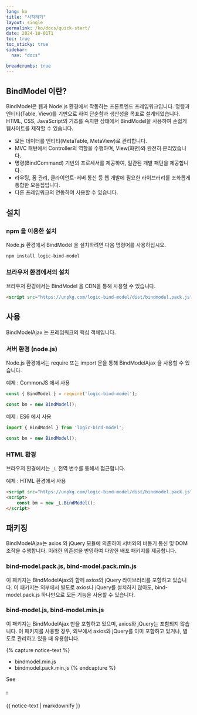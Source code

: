 ```yaml
---
lang: ko
title: "시작하기"
layout: single
permalink: /ko/docs/quick-start/
date: 2024-10-01T1
toc: true
toc_sticky: true
sidebar:
  nav: "docs"

breadcrumbs: true
---
```

## BindModel 이란?

BindModel은 웹과 Node.js 환경에서 작동하는 프론트엔드 프레임워크입니다. 명령과 엔티티(Table, View)를 기반으로 하여 단순함과 생산성을 목표로 설계되었습니다. HTML, CSS, JavaScript의 기초를 숙지한 상태에서 BindModel을 사용하여 손쉽게 웹사이트를 제작할 수 있습니다.

- 모든 데이터를 엔티티(MetaTable, MetaView)로 관리합니다.
- MVC 패턴에서 Controller의 역할을 수행하며, View(화면)와 완전히 분리있습니다.
- 명령(BindCommand) 기반의 프로세서를 제공하여, 일관된 개발 패턴을 제공합니다.
- 라우팅, 폼 관리, 클라이언트-서버 통신 등 웹 개발에 필요한 라이브러리를 조화롭게 통합한 모음집입니다.
- 다른 프레임워크의 연동하여 사용할 수 있습니다.


<!-- **Note:** You won't ever assign this layout directly to a post or page. Instead all other layouts will build off of it by setting `layout: default` in their YAML Front Matter.
{: .notice} -->


<!-- ![image-left](/assets/images/image-alignment-150x150.jpg){: .align-left} The rest of this paragraph is filler for the sake of seeing the text wrap around the 150×150 image, which is **left aligned**. There should be plenty of room above, below, and to the right of the image. Just look at him there --- Hey guy! Way to rock that left side. I don't care what the right aligned image says, you look great. Don't let anyone else tell you differently. -->


## 설치

### npm 을 이용한 설치

Node.js 환경에서 BindModel 을 설치하려면 다음 명령어를 사용하십시오.

```sh
npm install logic-bind-model
```

### 브라우저 환경에서의 설치

브라우저 환경에서는 BindModel 을 CDN을 통해 사용할 수 있습니다.

```html
<script src="https://unpkg.com/logic-bind-model/dist/bindmodel.pack.js"></script>
```



## 사용

BindModelAjax 는 프레임워크의 핵심 객체입니다.

### 서버 환경 (node.js)

Node.js 환경에서는 require 또는 import 문을 통해 BindModelAjax 을 사용할 수 있습니다.

예제 : CommonJS 에서 사용
```js
const { BindModel } = require('logic-bind-model');

const bm = new BindModel();
```


예제 : ES6 에서 사용
```js
import { BindModel } from 'logic-bind-model';  

const bm = new BindModel();
```

### HTML 환경

브라우저 환경에서는 `_L` 전역 변수를 통해서 접근합니다.

예제 : HTML 환경에서 사용
```html    
<script src="https://unpkg.com/logic-bind-model/dist/bindmodel.pack.js"></script>
<script>
	const bm = new _L.BindModel();
</script>
```


## 패키징

BindModelAjax는 axios 와 jQuery 모듈에 의존하여 서버와의 비동기 통신 및 DOM 조작을 수행합니다. 이러한 의존성을 반영하여 다양한 배포 패키지를 제공합니다.

### bind-model.pack.js,  bind-model.pack.min.js

이 패키지는 BindModelAjax와 함께 axios와 jQuery 라이브러리를 포함하고 있습니다. 이 패키지는 외부에서 별도로 axios나 jQuery를 설치하지 않아도, bind-model.pack.js 하나만으로 모든 기능을 사용할 수 있습니다. 

### bind-model.js,  bind-model.min.js

이 패키지는 BindModelAjax 만을 포함하고 있으며, axios와 jQuery는 포함되지 않습니다. 이 패키지를 사용할 경우, 외부에서 axios와 jQuery를 이미 포함하고 있거나, 별도로 관리하고 있을 때 유용합니다.

{% capture notice-text %}
* bindmodel.min.js
* bindmodel.pack.min.js
{% endcapture %}

<div class="notice--info">
  See <h4>:</h4>
  {{ notice-text | markdownify }}
</div>
